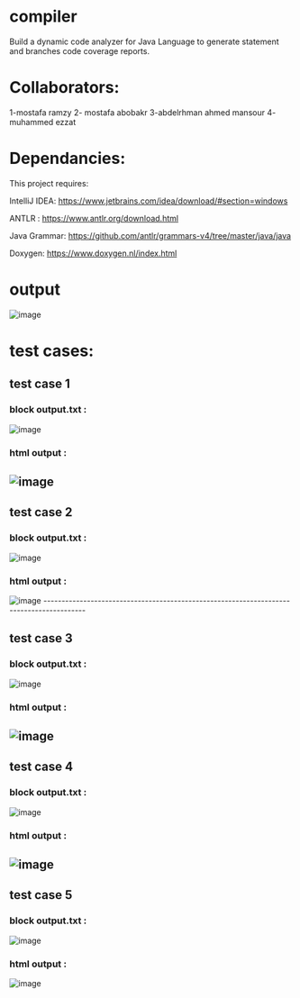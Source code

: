 # compiler
Build a dynamic code analyzer for Java Language to generate statement and branches code coverage reports.

# Collaborators:
1-mostafa ramzy 2- mostafa abobakr 3-abdelrhman ahmed mansour 4- muhammed ezzat 

# Dependancies:
This project requires:

IntelliJ IDEA: https://www.jetbrains.com/idea/download/#section=windows

ANTLR : https://www.antlr.org/download.html

Java Grammar: https://github.com/antlr/grammars-v4/tree/master/java/java

Doxygen: https://www.doxygen.nl/index.html

 # output
 
 ![image](https://user-images.githubusercontent.com/47832007/166959803-ccc5f9cd-bdf6-4093-893c-909950593e44.png)
 
 
 # test cases:
 ## test case 1 
 ### block output.txt :
 
 ![image](https://user-images.githubusercontent.com/47832007/166960251-5ea3c490-ba32-4f21-bd0d-7b596699eced.png)
 ### html output :
 ![image](https://user-images.githubusercontent.com/47832007/166960396-343b7957-4f0b-4166-b96e-cb23de5c1c9e.png)
------------------------------------------------------------------------------

 ## test case 2
 ### block output.txt :
 
![image](https://user-images.githubusercontent.com/47832007/166961910-79b71d8a-5fe8-4cd6-81a4-7a185bc36bab.png) 
### html output :
![image](https://user-images.githubusercontent.com/47832007/166961860-25589615-b79e-480c-bed5-36e32ea5ddbd.png) -----------------------------------------------------------------------------------------
 ## test case 3 
 ### block output.txt :
 
![image](https://user-images.githubusercontent.com/47832007/166962481-3ff3bc97-66f9-41b6-9af8-be5f755a134c.png) 
### html output :
![image](https://user-images.githubusercontent.com/47832007/166962539-51b668b0-7d5e-4582-bfa1-4c8e1546b61a.png)
----------------------------------------------------------------------------------------------------
 ## test case 4 
 ### block output.txt :
 
![image](https://user-images.githubusercontent.com/47832007/166963530-280228f9-9fb6-4ae9-8cb3-9d9279a3065b.png)
### html output :
![image](https://user-images.githubusercontent.com/47832007/166963488-e6c57991-b08f-4870-a847-abf80c2d6b94.png)
--------------------------------------------------------------------------------

## test case 5 
### block output.txt : 
![image](https://user-images.githubusercontent.com/47832007/166964536-6e2b2734-00dd-463d-b0ef-957c5bb0b576.png)
### html output :
![image](https://user-images.githubusercontent.com/47832007/166964622-466c00da-bbda-4de8-a1a0-b3ba7ee2de2b.png)




